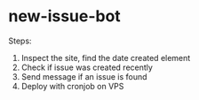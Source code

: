 # new-issue-bot

Steps:

1. Inspect the site, find the date created element
2. Check if issue was created recently
3. Send message if an issue is found
4. Deploy with cronjob on VPS
